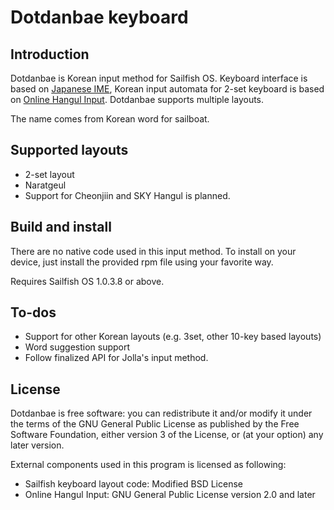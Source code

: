 Dotdanbae keyboard
==============

## Introduction
Dotdanbae is Korean input method for Sailfish OS. Keyboard interface is based on
[Japanese IME](https://github.com/BeholdMyGlory/jolla-anthy-jp), Korean input
automata for 2-set keyboard is based on [Online Hangul Input](http://ohi.kr/).
Dotdanbae supports multiple layouts.

The name comes from Korean word for sailboat.

## Supported layouts
* 2-set layout
* Naratgeul
* Support for Cheonjiin and SKY Hangul is planned.

## Build and install
There are no native code used in this input method. To install on your device,
just install the provided rpm file using your favorite way.

Requires Sailfish OS 1.0.3.8 or above.

## To-dos
* Support for other Korean layouts (e.g. 3set, other 10-key based layouts)
* Word suggestion support
* Follow finalized API for Jolla's input method.

## License
Dotdanbae is free software: you can redistribute it and/or modify
it under the terms of the GNU General Public License as published by
the Free Software Foundation, either version 3 of the License, or
(at your option) any later version.

External components used in this program is licensed as following:

* Sailfish keyboard layout code: Modified BSD License
* Online Hangul Input: GNU General Public License version 2.0 and later

